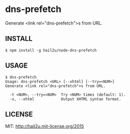 dns-prefetch
============

Generate \<link rel="dns-prefetch">s from URL.


INSTALL
-------

    $ npm install -g hail2u/node-dns-prefetch


USAGE
-----

    $ dns-prefetch
    Usage: dns-prefetch <URL> [--xhtml] [--try=<NUM>]
    Generate <link rel="dns-prefetch">s from URL.

      -t <NUM>, --try=<NUM>  Try <NUM> times (default: 1).
      -x, --xhtml            Output XHTML syntax format.


LICENSE
-------

MIT: http://hail2u.mit-license.org/2015
